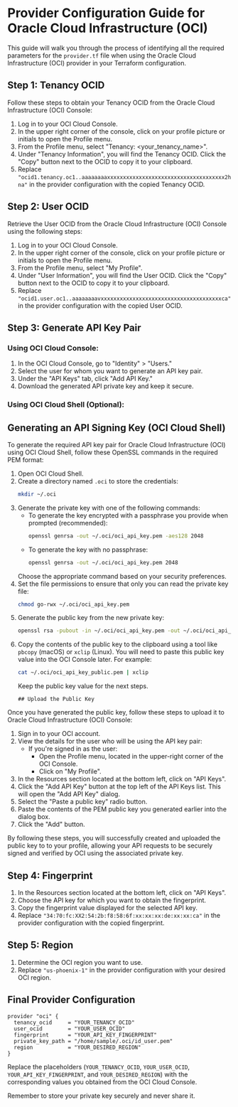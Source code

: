 
# Provider Configuration Guide for Oracle Cloud Infrastructure (OCI)

This guide will walk you through the process of identifying all the required parameters for the `provider.tf` file when using the Oracle Cloud Infrastructure (OCI) provider in your Terraform configuration.

## Step 1: Tenancy OCID

Follow these steps to obtain your Tenancy OCID from the Oracle Cloud Infrastructure (OCI) Console:

1. Log in to your OCI Cloud Console.
2. In the upper right corner of the console, click on your profile picture or initials to open the Profile menu.
3. From the Profile menu, select "Tenancy: \<your_tenancy_name\>".
4. Under "Tenancy Information", you will find the Tenancy OCID. Click the "Copy" button next to the OCID to copy it to your clipboard.
5. Replace `"ocid1.tenancy.oc1..aaaaaaaaxxxxxxxxxxxxxxxxxxxxxxxxxxxxxxxxxxxxx2hna"` in the provider configuration with the copied Tenancy OCID.


## Step 2: User OCID

Retrieve the User OCID from the Oracle Cloud Infrastructure (OCI) Console using the following steps:

1. Log in to your OCI Cloud Console.
2. In the upper right corner of the console, click on your profile picture or initials to open the Profile menu.
3. From the Profile menu, select "My Profile".
4. Under "User Information", you will find the User OCID. Click the "Copy" button next to the OCID to copy it to your clipboard.
5. Replace `"ocid1.user.oc1..aaaaaaaavxxxxxxxxxxxxxxxxxxxxxxxxxxxxxxxxxxxxxxca"` in the provider configuration with the copied User OCID.


## Step 3: Generate API Key Pair

### Using OCI Cloud Console:

1. In the OCI Cloud Console, go to "Identity" > "Users."
2. Select the user for whom you want to generate an API key pair.
3. Under the "API Keys" tab, click "Add API Key."
4. Download the generated API private key and keep it secure.

### Using OCI Cloud Shell (Optional):

## Generating an API Signing Key (OCI Cloud Shell)

To generate the required API key pair for Oracle Cloud Infrastructure (OCI) using OCI Cloud Shell, follow these OpenSSL commands in the required PEM format:

1. Open OCI Cloud Shell.
2. Create a directory named `.oci` to store the credentials:
   ```bash
   mkdir ~/.oci
   ```
3. Generate the private key with one of the following commands:
   - To generate the key encrypted with a passphrase you provide when prompted (recommended):
     ```bash
     openssl genrsa -out ~/.oci/oci_api_key.pem -aes128 2048
     ```
   - To generate the key with no passphrase:
     ```bash
     openssl genrsa -out ~/.oci/oci_api_key.pem 2048
     ```
   Choose the appropriate command based on your security preferences.
4. Set the file permissions to ensure that only you can read the private key file:
   ```bash
   chmod go-rwx ~/.oci/oci_api_key.pem
   ```
5. Generate the public key from the new private key:
   ```bash
   openssl rsa -pubout -in ~/.oci/oci_api_key.pem -out ~/.oci/oci_api_key_public.pem
   ```
6. Copy the contents of the public key to the clipboard using a tool like `pbcopy` (macOS) or `xclip` (Linux). You will need to paste this public key value into the OCI Console later. For example:
   ```bash
   cat ~/.oci/oci_api_key_public.pem | xclip
   ```
   Keep the public key value for the next steps.
   ```
   ## Upload the Public Key

Once you have generated the public key, follow these steps to upload it to Oracle Cloud Infrastructure (OCI) Console:
1. Sign in to your OCI account.
2. View the details for the user who will be using the API key pair:
   - If you're signed in as the user:
     - Open the Profile menu, located in the upper-right corner of the OCI Console.
     - Click on "My Profile".
3. In the Resources section located at the bottom left, click on "API Keys".
4. Click the "Add API Key" button at the top left of the API Keys list. This will open the "Add API Key" dialog.
5. Select the "Paste a public key" radio button.
6. Paste the contents of the PEM public key you generated earlier into the dialog box.
7. Click the "Add" button.

By following these steps, you will successfully created and uploaded the public key to to your profile, allowing your API requests to be securely signed and verified by OCI using the associated private key.

## Step 4: Fingerprint

1. In the Resources section located at the bottom left, click on "API Keys".
2. Choose the API key for which you want to obtain the fingerprint.
3. Copy the fingerprint value displayed for the selected API key.
4. Replace `"34:70:fc:XX2:54:2b:f8:58:6f:xx:xx:xx:de:xx:xx:ca"` in the provider configuration with the copied fingerprint.

## Step 5: Region

1. Determine the OCI region you want to use.
2. Replace `"us-phoenix-1"` in the provider configuration with your desired OCI region.

## Final Provider Configuration

```hcl
provider "oci" {
  tenancy_ocid     = "YOUR_TENANCY_OCID"
  user_ocid        = "YOUR_USER_OCID"
  fingerprint      = "YOUR_API_KEY_FINGERPRINT"
  private_key_path = "/home/sample/.oci/id_user.pem"
  region           = "YOUR_DESIRED_REGION"
}
```

Replace the placeholders (`YOUR_TENANCY_OCID`, `YOUR_USER_OCID`, `YOUR_API_KEY_FINGERPRINT`, and `YOUR_DESIRED_REGION`) with the corresponding values you obtained from the OCI Cloud Console.

Remember to store your private key securely and never share it.
